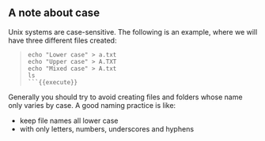 ## A note about case

Unix systems are case-sensitive. The following is an example, where we will have three different files created:
> ```
> echo "Lower case" > a.txt
> echo "Upper case" > A.TXT
> echo "Mixed case" > A.txt
> ls
> ```{{execute}}

Generally you should try to avoid creating files and folders whose name only varies by case. A good naming practice is like:
- keep file names all lower case
- with only letters, numbers, underscores and hyphens

<br/>
